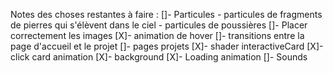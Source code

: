 Notes des choses restantes à faire :
[]- Particules 
    - particules de fragments de pierres qui s'élèvent dans le ciel 
    - particules de poussières
[]- Placer correctement les images
[X]- animation de hover
[]- transitions entre la page d'accueil et le projet
[]- pages projets
[X]- shader interactiveCard
[X]- click card animation
[X]- background
[X]- Loading animation
[]- Sounds
